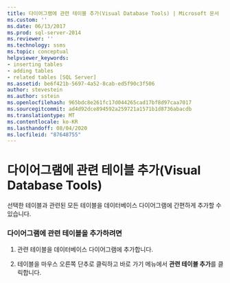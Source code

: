 ```yaml
---
title: 다이어그램에 관련 테이블 추가(Visual Database Tools) | Microsoft 문서
ms.custom: ''
ms.date: 06/13/2017
ms.prod: sql-server-2014
ms.reviewer: ''
ms.technology: ssms
ms.topic: conceptual
helpviewer_keywords:
- inserting tables
- adding tables
- related tables [SQL Server]
ms.assetid: be6f421b-5697-4a52-8cab-ed5f90c3f506
author: stevestein
ms.author: sstein
ms.openlocfilehash: 965bdc8e261fc17d044265cad17bf8d97caa7017
ms.sourcegitcommit: ad4d92dce894592a259721a1571b1d8736abacdb
ms.translationtype: MT
ms.contentlocale: ko-KR
ms.lasthandoff: 08/04/2020
ms.locfileid: "87648755"
---
```

# <a name="add-related-tables-to-diagrams-visual-database-tools"></a>다이어그램에 관련 테이블 추가(Visual Database Tools)
  선택한 테이블과 관련된 모든 테이블을 데이터베이스 다이어그램에 간편하게 추가할 수 있습니다.  
  
### <a name="to-add-related-tables-to-a-diagram"></a>다이어그램에 관련 테이블을 추가하려면  
  
1.  관련 테이블을 데이터베이스 다이어그램에 추가합니다.  
  
2.  테이블을 마우스 오른쪽 단추로 클릭하고 바로 가기 메뉴에서 **관련 테이블 추가**를 클릭합니다.  
  
  
